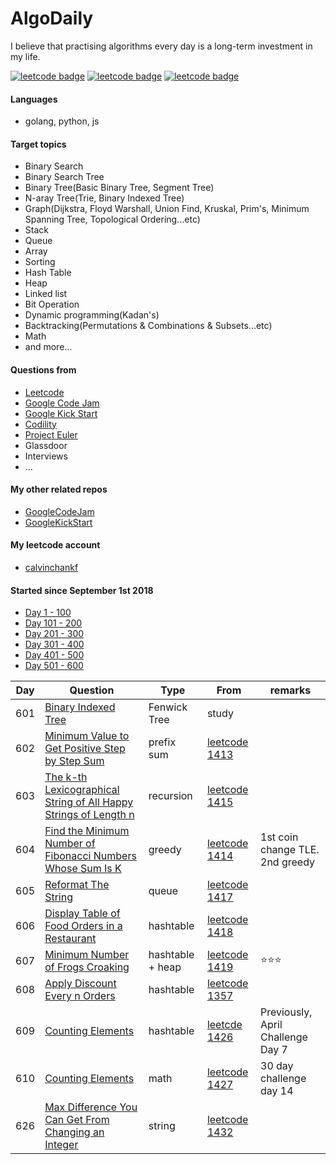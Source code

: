 # AlgoDaily

I believe that practising algorithms every day is a long-term investment in my life.

[![leetcode badge](https://leetcode-badge.chyroc.cn/?name=calvinchankf&leetcode_badge_style=leetcode%20solved/total-{{.solved_question}}/{{.all_question}}-{{if%20le%20.solved_question_rate_float%200.3}}red.svg{{else%20if%20le%20.solved_question_rate_float%200.5}}yellow.svg{{else}}green.svg{{end}}&refresh=true)](https://leetcode.com/calvinchankf/)
[![leetcode badge](https://leetcode-badge.chyroc.cn/?name=calvinchankf&leetcode_badge_style=leetcode%20submission-{{.accepted_submission_rate}}-{{%20if%20le%20.accepted_submission_rate_float%200.3}}red{{%20else%20if%20le%20.solved_question_rate_float%200.6}}green{{%20else%20}}yellow{{%20end%20}}.svg&refresh=true)](https://leetcode.com/calvinchankf/)
[![leetcode badge](https://leetcode-badge.chyroc.cn/?name=calvinchankf&leetcode_badge_style=leetcode%20ranking-{{.ranking}}-green.svg&refresh=true)](https://leetcode.com/calvinchankf/)

#### Languages

-   golang, python, js

#### Target topics

-   Binary Search
-   Binary Search Tree
-   Binary Tree(Basic Binary Tree, Segment Tree)
-   N-aray Tree(Trie, Binary Indexed Tree)
-   Graph(Dijkstra, Floyd Warshall, Union Find, Kruskal, Prim's, Minimum Spanning Tree, Topological Ordering...etc)
-   Stack
-   Queue
-   Array
-   Sorting
-   Hash Table
-   Heap
-   Linked list
-   Bit Operation
-   Dynamic programming(Kadan's)
-   Backtracking(Permutations & Combinations & Subsets...etc)
-   Math
-   and more...

#### Questions from

-   [Leetcode](https://leetcode.com)
-   [Google Code Jam](https://codingcompetitions.withgoogle.com/codejam)
-   [Google Kick Start](https://codingcompetitions.withgoogle.com/kickstart/)
-   [Codility](https://app.codility.com/programmers/lessons/)
-   [Project Euler](https://projecteuler.net)
-   Glassdoor
-   Interviews
-   ...

#### My other related repos

-   [GoogleCodeJam](https://github.com/calvinchankf/GoogleCodeJam)
-   [GoogleKickStart](https://github.com/calvinchankf/GoogleKickStart)

#### My leetcode account

-   [calvinchankf](https://leetcode.com/calvinchankf/)

#### Started since September 1st 2018

-   [Day 1 - 100](./markdowns/day1-100.md)
-   [Day 101 - 200](./markdowns/day101-200.md)
-   [Day 201 - 300](./markdowns/day201-300.md)
-   [Day 301 - 400](./markdowns/day301-400.md)
-   [Day 401 - 500](./markdowns/day401-500.md)
-   [Day 501 - 600](./markdowns/day501-600.md)

| Day | Question                                                                                                                                            | Type             | From                                                                                                             | remarks                           |
| --- | --------------------------------------------------------------------------------------------------------------------------------------------------- | ---------------- | ---------------------------------------------------------------------------------------------------------------- | --------------------------------- |
| 601 | [Binary Indexed Tree](/miscellaneous/binary-indexed-tree/)                                                                                          | Fenwick Tree     | study                                                                                                            |                                   |
| 602 | [Minimum Value to Get Positive Step by Step Sum](/leetcode/1413-minimum-value-to-get-positive-step-by-step-sum)                                     | prefix sum       | [leetcode 1413](https://leetcode.com/problems/minimum-value-to-get-positive-step-by-step-sum/)                   |                                   |
| 603 | [The k-th Lexicographical String of All Happy Strings of Length n](/leetcode/1415-the-k-th-lexicographical-string-of-all-happy-strings-of-length-n) | recursion        | [leetcode 1415](https://leetcode.com/problems/the-k-th-lexicographical-string-of-all-happy-strings-of-length-n/) |                                   |
| 604 | [Find the Minimum Number of Fibonacci Numbers Whose Sum Is K](/leetcode/1414-find-the-minimum-number-of-fibonacci-numbers-whose-sum-is-k)           | greedy           | [leetcode 1414](https://leetcode.com/problems/find-the-minimum-number-of-fibonacci-numbers-whose-sum-is-k/)      | 1st coin change TLE. 2nd greedy   |
| 605 | [Reformat The String](/leetcode/1417-reformat-the-string)                                                                                           | queue            | [leetcode 1417](https://leetcode.com/problems/reformat-the-string/)                                              |
| 606 | [Display Table of Food Orders in a Restaurant](/leetcode/1418-display-table-of-food-orders-in-a-restaurant)                                         | hashtable        | [leetcode 1418](https://leetcode.com/problems/display-table-of-food-orders-in-a-restaurant/)                     |                                   |
| 607 | [Minimum Number of Frogs Croaking](/leetcode/1419-minimum-number-of-frogs-croaking)                                                                 | hashtable + heap | [leetcode 1419](https://leetcode.com/problems/minimum-number-of-frogs-croaking/)                                 | ⭐️⭐️⭐️                         |
| 608 | [Apply Discount Every n Orders](/leetcode/1357-apply-discount-every-n-orders)                                                                       | hashtable        | [leetcode 1357](https://leetcode.com/problems/apply-discount-every-n-orders/)                                    |                                   |
| 609 | [Counting Elements](/leetcode/1426-counting-elements/)                                                                                              | hashtable        | [leetcde 1426](https://leetcode.com/problems/counting-elements/)                                                 | Previously, April Challenge Day 7 |
| 610 | [Counting Elements](/leetcode/1427-perform-string-shifts/)                                                                                          | math             | [leetcode 1427](https://leetcode.com/problems/perform-string-shifts/)                                            | 30 day challenge day 14           |
| 626 | [Max Difference You Can Get From Changing an Integer](/leetcode/1432-max-difference-you-can-get-from-changing-an-integer/)                          | string           | [leetcode 1432](https://leetcode.com/problems/max-difference-you-can-get-from-changing-an-integer/)              |                                   |
